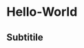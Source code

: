 # Hello-World
## Subtitile
[google]: http://google.com/        "Google"
[yahoo]:  http://search.yahoo.com/  "Yahoo Search"
[msn]:    http://search.msn.com/    "MSN Search"
